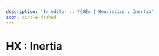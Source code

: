 ```yaml
---
description: 'In editor :: PCGEx | Heuristics : Inertia'
icon: circle-dashed
---
```


# HX : Inertia

